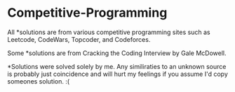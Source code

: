 # Competitive-Programming
All *solutions are from various competitive programming sites such as Leetcode, CodeWars, Topcoder, and Codeforces.

Some *solutions are from Cracking the Coding Interview by Gale McDowell.

*Solutions were solved solely by me. Any similiraties to an unknown source is probably just coincidence and will hurt my feelings if you assume I'd copy someones solution. :(
